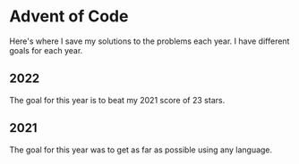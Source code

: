 # Advent of Code

Here's where I save my solutions to the problems each year. I have different goals for each year.

## 2022

The goal for this year is to beat my 2021 score of 23 stars.

## 2021

The goal for this year was to get as far as possible using any language.
